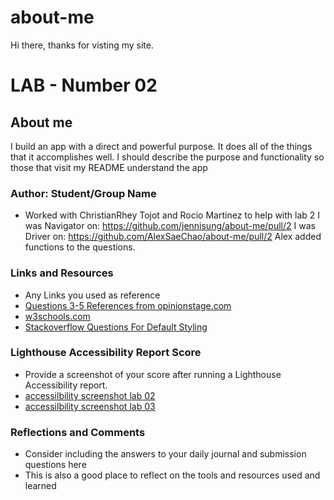 # about-me

Hi there, thanks for visting my site.

# LAB - Number 02

## About me

I build an app with a direct and powerful purpose. It does all of the things that it accomplishes well. I should describe the purpose and functionality so those that visit my README understand the app

### Author: Student/Group Name

* Worked with ChristianRhey Tojot and Rocio Martinez to help with lab 2
I was Navigator on: https://github.com/jennisung/about-me/pull/2
I was Driver on: https://github.com/AlexSaeChao/about-me/pull/2
Alex added functions to the questions.

### Links and Resources

* Any Links you used as reference
* [Questions 3-5 References from opinionstage.com](https://www.opinionstage.com/blog/true-or-false-questions/)
* [w3schools.com](https://www.opinionstage.com/blog/true-or-false-questions/)
* [Stackoverflow Questions For Default Styling](https://stackoverflow.com/questions/11737266/what-is-default-list-styling-css)


### Lighthouse Accessibility Report Score

* Provide a screenshot of your score after running a Lighthouse Accessibility report.
* [accessilbility screenshot lab 02](/about-me/img/accessibility-screenshot.png)
* [accessilbility screenshot lab 03](/about-me/img/lab-03-accessbility-screenshot.png)

### Reflections and Comments

* Consider including the answers to your daily journal and submission questions here
* This is also a good place to reflect on the tools and resources used and learned
